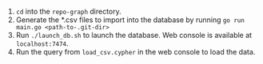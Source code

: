 1. `cd` into the `repo-graph` directory.
1. Generate the *.csv files to import into the database by running `go run main.go <path-to-.git-dir>`
1. Run `./launch_db.sh` to launch the database. Web console is available at `localhost:7474`.
1. Run the query from `load_csv.cypher` in the web console to load the data.
